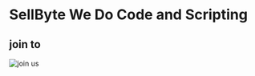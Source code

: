 # SellByte We Do Code and Scripting 

## join to 
![join us](https://github.com/BookCaseCode/.github/blob/main/profile/simpsons-homer.gif)
